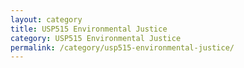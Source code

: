```yaml
---
layout: category
title: USP515 Environmental Justice
category: USP515 Environmental Justice
permalink: /category/usp515-environmental-justice/
---
```

